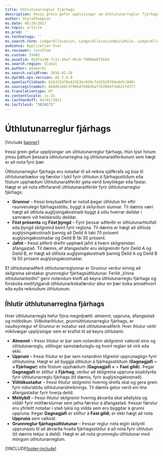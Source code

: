 ```yaml
---
title: Úthlutunarreglur fjárhags
description: Þessi grein gefur upplýsingar um úthlutunarreglur fjárhags. Hún lýsir hinum ýmsu þáttum þessara úthlutunarreglna og úthlutunaraðferðunum sem hægt er að nota fyrir þær.
author: ShylaThompson
ms.date: 06/20/2017
ms.topic: article
ms.prod: ''
ms.technology: ''
ms.search.form: LedgerAllocation, LedgerAllocationBasisRule, LedgerAllocationRequest, LedgerAllocationRule
audience: Application User
ms.reviewer: roschlom
ms.custom: 15402
ms.assetid: 8147e148-7c11-45ef-95c6-f9889a875b54
ms.search.region: Global
ms.author: peakerbl
ms.search.validFrom: 2016-02-28
ms.dyn365.ops.version: AX 7.0.0
ms.openlocfilehash: 61b332470a42d23ec039c7a32529f84e8e5c9d0c
ms.sourcegitcommit: 0e8db169c3f90bd750826af76709ef5d621fd377
ms.translationtype: HT
ms.contentlocale: is-IS
ms.lasthandoff: 04/01/2021
ms.locfileid: "5826571"
---
```

# <a name="ledger-allocation-rules"></a>Úthlutunarreglur fjárhags

[!include [banner](../includes/banner.md)]

Þessi grein gefur upplýsingar um úthlutunarreglur fjárhags. Hún lýsir hinum ýmsu þáttum þessara úthlutunarreglna og úthlutunaraðferðunum sem hægt er að nota fyrir þær.

Úthlutunarreglur fjárhags eru notaðar til að reikna sjálfkrafa og búa til úthlutunarbækur og færslur í lykil fyrir úthlutun á fjárhagsstöðum eða föstum upphæðum Úthlutunaraðferðir geta verið breytilegar eða fastar. Hægt er að nota eftirfarandi úthlutunaraðferðir fyrir úthlutunarreglur fjárhags:

-   **Grunnur** – Þessi breytuaðferð er notuð þegar úthlutun fer eftir raunverulegri fjárhagsstöðu, byggt á skilyrðum síunnar. Til dæmis væri hægt að úthluta auglýsingakostnaði byggt á sölu hverrar deildar í samræmi við heildarsölu deildar.
-   **Föst prósenta** og **Föst þyngd** – Fyrir þessar aðferðir er úthlutunarhlutfall eða þyngd skilgreind beint fyrir regluna. Til dæmis er hægt að úthluta auglýsingakostnaði þannig að Deild A taki 70 prósent auglýsingakostnaðar og Deild B fái 30 prósent.
-   **Jafnt** – Þessi aðferð dreifir upphæð jafnt á hvern skilgreindan áfangastað. Til dæmis, ef áfangastaðir eru skilgreindir fyrir Deild A og Deild B, er hægt að úthluta auglýsingakostnaði þannig Deild A og Deild B fá 50 prósent auglýsingakostnaðar.

Ef úthlutunaraðferð úthlutunarreglunnar er Grunnur verður einnig að skilgreina sérstakar grunnreglur fjárhagsúthlutunar. Ferlið „Vinna úthlutunarbeiðni“ gerir notendum kleift að keyra úthlutunarreglu fjárhags og forskoða meðfylgjandi úthlutunarbókafærslur áður en þær bóka annaðhvort eða eyða reiknuðum úthlutunum.

## <a name="components-of-ledger-allocation-rules"></a>Íhlutir úthlutunarreglna fjárhags
Hver úthlutunarregla hefur fjóra meginþætti: almennt, uppruna, áfangastað og mótbókun. Viðbótaríhlutur, grunnúthlutunarreglur fjárhags, er nauðsynlegur ef Grunnur er notaður seð úthlutunaraðferð. Hver íhlutur veitir mikilvægar upplýsingar sem er krafist til að keyra úthlutanir.

-   **Almennt** – Þessi íhlutur er þar sem notandinn skilgreinir valkosti eins og úthlutunarreglu, stillingar samstæðureglu og hvort reglan sé virk eða ekki.
-   **Uppruni** – Þessi íhlutur er þar sem notandinn tilgreinir upprunagögn fyrir úthlutunina. Hægt er að byggja úthlutun á fjárhagsstöðum (**Gagnagjafi** = **= Fjárhagur**) eða föstum upphæðum (**Gagnagjafi =** = **Fast gildi**). Þegar **Gagnagjafi** er stilltur á **Fjárhag**, verður að skilgreina uppruna síuskilyrða fyrir úthlutunarreglu fjárhags (til dæmis, fyrir auglýsingakostnað).
-   **Viðtökustaður** – Þessi íhlutur skilgreinir hvernig dreifa skal og gera grein fyrir niðurstöðu úthlutunarútreiknings. Til dæmis getur verið ein lína áfangastaðar fyrir hverja deild.
-   **Mótlykill** – Þessi íhlutur skilgreinir hvernig ákvarða skal aðallykla og víddir fyrir mótfærslurnar sem jafna færslur á áfangastað. Þessar færslur eru yfirleitt notaðar í stað lykla og vídda sem eru byggðar á grunni uppruna. Þegar **Gagnagjafi** er stilltur á **Fast gildi**, er ekki hægt að nota **Uppruna** sem valkost.
-   **Grunnreglur fjárhagsúthlutunar** – Þessar reglur nota eigin skilyrði upprunasíu til að ákvarða hvaða fjárhagsstöður á að nota fyrir úthlutun (til dæmis tekjur á deild). Hægt er að nota grunnreglu úthlutunar með mörgum úthlutunarreglum.






[!INCLUDE[footer-include](../../includes/footer-banner.md)]